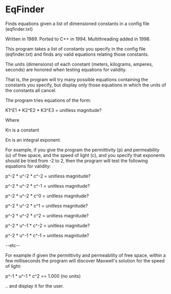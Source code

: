 # EqFinder
Finds equations given a list of dimensioned constants in a config file (eqfinder.txt)

Written in 1989. 
Ported to C++ in 1994.
Multithreading added in 1998.

This program takes a list of constants you specify in the config file (eqfinder.txt)
and finds any valid equations relating those constants.

The units (dimensions) of each constant (meters, kilograms, amperes,
seconds) are honored when testing equations for validity.

That is, the program will try many possible equations containing the
constants you specify, but display only those equations in
which the units of the constants all cancel.

The program tries equations of the form:

K1^E1  *  K2^E2  *  K3^E3 = unitless magnitude?

Where

Kn    is a constant

En    is an integral exponent.

For example, if you give the program the permittivity (p) and
permeability (u) of free space, and the speed of light (c), and
you specify that exponents should be tried from -2 to 2,
then the program will test the following equations for validity:

p^-2  *  u^-2  *  c^-2    =   unitless magnitude?

p^-2  *  u^-2  *  c^-1    =   unitless magnitude?

p^-2  *  u^-2  *  c^0     =   unitless magnitude?

p^-2  *  u^-2  *  c^1     =   unitless magnitude?

p^-2  *  u^-2  *  c^2     =   unitless magnitude?

p^-2  *  u^-1  *  c^-2    =   unitless magnitude?

p^-2  *  u^-1  *  c^-1    =   unitless magnitude?

 --etc--

For example if given the permittivity and permeability of free space, within a few milliseconds the program will discover Maxwell's solution for the
speed of light:

p^-1  *  u^-1  *  c^2    ==   1.000 (no units)

.. and display it for the user.

